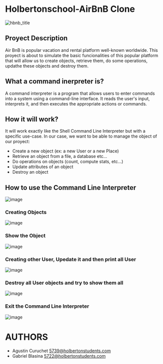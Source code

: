 # Holbertonschool-AirBnB Clone

![hbnb_title](https://user-images.githubusercontent.com/113607320/221867738-5c92ee4b-44e4-460d-ade4-ed41d658ae4b.png)

## Proyect Description

Air BnB is popular vacation and rental platform well-known worldwide.
This proyect is about to simulate the basic funcionalities of this popular platform that will allow us to create objects, retrieve them, do some operations, updathe these objects and destroy them.

## What a command inerpreter is?

A command interpreter is a program that allows users to enter commands into a system using a command-line interface. It reads the user's input, interprets it, and then executes the appropriate actions or commands.

## How it will work?

It will work exactly like the Shell Command Line Interpreter but with a specific use-case. In our case, we want to be able to manage the object of our proyect:

- Create a new object (ex: a new User or a new Place)
- Retrieve an object from a file, a database etc…
- Do operations on objects (count, compute stats, etc…)
- Update attributes of an object
- Destroy an object

## How to use the Command Line Interpreter

![image](https://user-images.githubusercontent.com/113607320/221889077-451a063c-c302-4c69-a74c-77934694e2fb.png)

### Creating Objects

![image](https://user-images.githubusercontent.com/113607320/221889800-99161503-de38-470e-9ad2-91422e04818a.png)

### Show the Object

![image](https://user-images.githubusercontent.com/113607320/221890411-f7da3478-85c2-4414-a125-aa4cde3eea10.png)

### Creating other User, Upedate it and then print all User

![image](https://user-images.githubusercontent.com/113607320/221895099-7751c065-609e-4b9a-9d08-df3286b43583.png)

### Destroy all User objects and try to show them all

![image](https://user-images.githubusercontent.com/113607320/221897733-644fca2f-e0ea-48fb-a4bc-9cbaa2288f03.png)

### Exit the Command Line Interpreter

![image](https://user-images.githubusercontent.com/113607320/221898249-434c18b2-41d0-4b68-b47b-9180ad1584f2.png)


# AUTHORS

- Agustin Curuchet <5739@holbertonstudents.com>
- Gabriel Blasina <5722@holbertonstudents.com>



